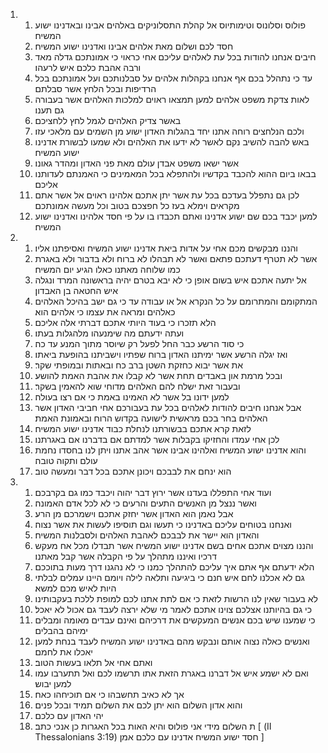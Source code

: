 <ol>
  <li>
    <ol>
      <li>פולוס וסלונוס וטימותיוס אל קהלת התסלוניקים באלהים אבינו ובאדנינו ישוע המשיח׃</li>
      <li>חסד לכם ושלום מאת אלהים אבינו ואדנינו ישוע המשיח׃</li>
      <li>חיבים אנחנו להודות בכל עת לאלהים עליכם אחי כראוי כי אמונתכם גדלה מאד ורבה אהבת כלכם איש לרעהו׃</li>
      <li>עד כי נתהלל בכם אף אנחנו בקהלות אלהים על סבלנותכם ועל אמונתכם בכל הרדיפות ובכל הלחץ אשר סבלתם׃</li>
      <li>לאות צדקת משפט אלהים למען תמצאו ראוים למלכות האלהים אשר בעבורה גם תענו׃</li>
      <li>באשר צדיק האלהים לגמל לחץ ללחציכם׃</li>
      <li>ולכם הנלחצים רוחה אתנו יחד בהגלות האדון ישוע מן השמים עם מלאכי עזו׃</li>
      <li>באש להבה להשיב נקם לאשר לא ידעו את האלהים ולא שמעו לבשורת אדנינו ישוע המשיח׃</li>
      <li>אשר ישאו משפט אבדן עולם מאת פני האדון ומהדר גאונו׃</li>
      <li>בבאו ביום ההוא להכבד בקדשיו ולהתפלא בכל המאמינים כי האמנתם לעדותנו אליכם׃</li>
      <li>לכן גם נתפלל בעדכם בכל עת אשר יתן אתכם אלהינו ראוים אל אשר אתם מקראים וימלא בעז כל חפצכם בטוב וכל מעשה אמונתכם׃</li>
      <li>למען יכבד בכם שם ישוע אדנינו ואתם תכבדו בו על פי חסד אלהינו ואדנינו ישוע המשיח׃</li>
    </ol>
  </li>
  <li>
    <ol>
      <li>והננו מבקשים מכם אחי על אדות ביאת אדנינו ישוע המשיח ואסיפתנו אליו׃</li>
      <li>אשר לא תטרף דעתכם פתאם ואשר לא תבהלו לא ברוח ולא בדבור ולא באגרת כמו שלוחה מאתנו כאלו הגיע יום המשיח׃</li>
      <li>אל יתעה אתכם איש בשום אופן כי לא יבא בטרם יהיה בראשונה המרד ונגלה איש החטאה בן האבדון׃</li>
      <li>המתקומם והמתרומם על כל הנקרא אל או עבודה עד כי גם ישב בהיכל האלהים כאלהים ומראה את עצמו כי אלהים הוא׃</li>
      <li>הלא תזכרו כי בעוד היותי אתכם דברתי אלה אליכם׃</li>
      <li>ועתה ידעתם מה שימנעהו מלהגלות בעתו׃</li>
      <li>כי סוד הרשע כבר החל לפעל רק שיוסר מתוך המנע עד כה׃</li>
      <li>ואז יגלה הרשע אשר ימיתנו האדון ברוח שפתיו וישביתנו בהופעת ביאתו׃</li>
      <li>את אשר יבוא כחזקת השטן ברב כח ובאתות ובמופתי שקר׃</li>
      <li>ובכל מרמת און באבדים תחת אשר לא קבלו את אהבת האמת להושע׃</li>
      <li>ובעבור זאת ישלח להם האלהים מדוחי שוא להאמין בשקר׃</li>
      <li>למען ידונו בל אשר לא האמינו באמת כי אם רצו בעולה׃</li>
      <li>אבל אנחנו חיבים להודות לאלהים בכל עת בעבורכם אחי חביבי האדון אשר האלהים בחר בכם מראשית לישועה בקדוש הרוח ובאמונת האמת׃</li>
      <li>לזאת קרא אתכם בבשורתנו לנחלת כבוד אדנינו ישוע המשיח׃</li>
      <li>לכן אחי עמדו והחזיקו בקבלות אשר למדתם אם בדברנו אם באגרתנו׃</li>
      <li>והוא אדנינו ישוע המשיח ואלהינו אבינו אשר אהב אתנו ויתן לנו בחסדו נחמת עולם ותקוה טובה׃</li>
      <li>הוא ינחם את לבבכם ויכונן אתכם בכל דבר ומעשה טוב׃</li>
    </ol>
  </li>
  <li>
    <ol>
      <li>ועוד אחי התפללו בעדנו אשר ירוץ דבר יהוה ויכבד כמו גם בקרבכם׃</li>
      <li>ואשר ננצל מן האנשים התעים והרעים כי לא לכל אדם האמונה׃</li>
      <li>אבל נאמן הוא האדון אשר יחזק אתכם וישמרכם מן הרע׃</li>
      <li>ואנחנו בטוחים עליכם באדנינו כי תעשו וגם תוסיפו לעשות את אשר נצוה׃</li>
      <li>והאדון הוא יישר את לבבכם לאהבת האלהים ולסבלנות המשיח׃</li>
      <li>והננו מצוים אתכם אחים בשם אדנינו ישוע המשיח אשר תבדלו מכל אח מעקש דרכיו ואיננו מתהלך על פי הקבלה אשר קבל מאתנו׃</li>
      <li>הלא ידעתם אף אתם איך עליכם להתהלך כמנו כי לא נהגנו דרך מעות בתוככם׃</li>
      <li>גם לא אכלנו לחם איש חנם כי ביגיעה ותלאה לילה ויומם היינו עמלים לבלתי היות לאיש מכם למשא׃</li>
      <li>לא בעבור שאין לנו הרשות לזאת כי אם לתת אתנו לכם למופת ללכת בעקבותינו׃</li>
      <li>כי גם בהיותנו אצלכם צוינו אתכם לאמר מי שלא ירצה לעבד גם אכול לא יאכל׃</li>
      <li>כי שמענו שיש בכם אנשים המעקשים את דרכיהם ואינם עבדים מאומה ומבלים ימיהם בהבלים׃</li>
      <li>ואנשים כאלה נצוה אותם ונבקש מהם באדנינו ישוע המשיח לעבד בנחת למען יאכלו את לחמם׃</li>
      <li>ואתם אחי אל תלאו בעשות הטוב׃</li>
      <li>ואם לא ישמע איש אל דברנו באגרת הזאת אתו תרשמו לכם ואל תתערבו עמו למען יבוש׃</li>
      <li>אך לא כאיב תחשבהו כי אם תוכיחהו כאח׃</li>
      <li>והוא אדון השלום הוא יתן לכם את השלום תמיד ובכל פנים׃</li>
      <li>יהי האדון עם כלכם׃</li>
      <li>ת השלום מידי אני פולוס והיא האות בכל האגרות כן אנכי כתב׃ [ (II Thessalonians 3:19) חסד ישוע המשיח אדנינו עם כלכם אמן׃ ]</li>
    </ol>
  </li>
</ol>